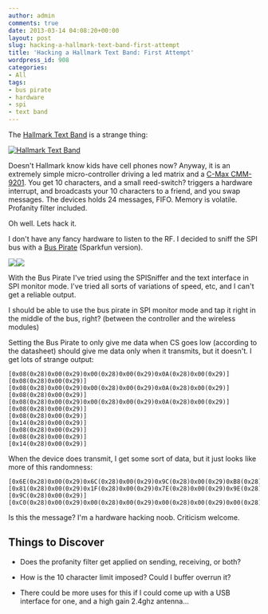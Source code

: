 ```yaml
---
author: admin
comments: true
date: 2013-03-14 04:08:20+00:00
layout: post
slug: hacking-a-hallmark-text-band-first-attempt
title: 'Hacking a Hallmark Text Band: First Attempt'
wordpress_id: 908
categories:
- All
tags:
- bus pirate
- hardware
- spi
- text band
---
```


The [Hallmark Text Band](http://www.textbands.com/) is a strange thing:

[![Hallmark Text Band](https://xkyle.com/wp-content/uploads/P3130076-300x235.jpg)](https://xkyle.com/wp-content/uploads/P3130076.jpg)

Doesn't Hallmark know kids have cell phones now?
Anyway, it is an extremely simple micro-controller driving a led matrix and a [C-Max CMM-9201](http://www.c-max.com.hk/en/technology/rfcomm/2_4g_trans_ic). You get 10 characters, and a small reed-switch? triggers a hardware interrupt, and broadcasts your 10 characters to a friend, and you swap messages. The devices holds 24 messages, FIFO. Memory is volatile. Profanity filter included.

Oh well. Lets hack it.

I don't have any fancy hardware to listen to the RF. I decided to sniff the SPI bus with a [Bus Pirate](http://dangerousprototypes.com/docs/Bus_Pirate) (Sparkfun version).

[![](https://xkyle.com/wp-content/uploads/P3130078-300x224.jpg)](https://xkyle.com/wp-content/uploads/P3130078.jpg)[![](https://xkyle.com/wp-content/uploads/P3130081-300x300.jpg)](https://xkyle.com/wp-content/uploads/P3130081.jpg)

With the Bus Pirate I've tried using the SPISniffer and the text interface in SPI monitor mode. I've tried all sorts of variations of speed, etc, and I can't get a reliable output.

I should be able to use the bus pirate in SPI monitor mode and tap it right in the middle of the bus, right? (between the controller and the wireless modules)

Setting the Bus Pirate to only give me data when CS goes low (according to the datasheet) should give me data only when it transmits, but it doesn't. I get lots of strange output:

    
    [0x08(0x28)0x00(0x29)0x00(0x28)0x00(0x29)0x0A(0x28)0x00(0x29)]
    [0x08(0x28)0x00(0x29)]
    [0x08(0x28)0x00(0x29)0x00(0x28)0x00(0x29)0x0A(0x28)0x00(0x29)]
    [0x08(0x28)0x00(0x29)]
    [0x08(0x28)0x00(0x29)0x00(0x28)0x00(0x29)0x0A(0x28)0x00(0x29)]
    [0x08(0x28)0x00(0x29)]
    [0x08(0x28)0x00(0x29)]
    [0x14(0x28)0x00(0x29)]
    [0x08(0x28)0x00(0x29)]
    [0x08(0x28)0x00(0x29)]
    [0x14(0x28)0x00(0x29)]


When the device does transmit, I get some sort of data, but it just looks like more of this randomness:

    
    [0x6E(0x28)0x00(0x29)0x6C(0x28)0x00(0x29)0x9C(0x28)0x00(0x29)0xB8(0x28)0x00(0x29)0x10(0x28)0x00(0x29)]
    [0x81(0x28)0x00(0x29)0x1F(0x28)0x00(0x29)0x7E(0x28)0x00(0x29)0x9E(0x28)0x00(0x29)0x9E(0x28)0x00(0x29)0x3F(0x28)0x00(0x29)0x1B(0x28)0x00(0x29)0xB8(0x28)0x00(0x29)0xAA(0x28)0x00(0x29)0xAA(0x28)0x00(0x29)0xAB(0x28)0x00(0x29)0xFE(0x28)0x00(0x29)0xAB(0x28)0x00(0x29)0xF8(0x28)0x00(0x29)0xAB(0x28)0x00(0x29)0x55(0x28)0x00(0x29)0x55(0x28)0x00(0x29)0x55(0x28)0x00(0x29)0x55(0x28)0x00(0x29)0x55(0x28)0x00(0x29)0x55(0x28)0x00(0x29)0x55(0x28)0x00(0x29)0x55(0x28)0x00(0x29)0x55(0x28)0x00(0x29)0x55(0x28)0x00(0x29)0x55(0x28)0x00(0x29)0x55(0x28)0x00(0x29)0x55(0x28)0x00(0x29)0x55(0x28)0x00(0x29)0x55(0x28)0x00(0x29)0x55(0x28)0x00(0x29)0x55(0x28)0x00(0x29)]
    [0x9C(0x28)0x00(0x29)]
    [0xC0(0x28)0x00(0x29)0x00(0x28)0x00(0x29)0x00(0x28)0x00(0x29)0x00(0x28)0x00(0x29)0x00(0x28)0x00(0x29)0x00(0x28)0x00(0x29)0x00(0x28)0x00(0x29)0x00(0x28)0x00(0x29)0x00(0x28)0x00(0x29)0x00(0x28)0x00(0x29)0x00(0x28)0x00(0x29)0x00(0x28)0x00(0x29)0x00(0x28)0x00(0x29)0x00(0x28)0x00(0x29)]


Is this the message? I'm a hardware hacking noob. Criticism welcome.


## Things to Discover





	
  * Does the profanity filter get applied on sending, receiving, or both?

	
  * How is the 10 character limit imposed? Could I buffer overrun it?

	
  * There could be more uses for this if I could come up with a USB interface for one, and a high gain 2.4ghz antenna...


